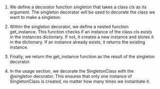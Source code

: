 1. We define a decorator function singleton that takes a class cls as its argument. The singleton decorator will be used to decorate the class we want to make a singleton.

2. Within the singleton decorator, we define a nested function get_instance. This function checks if an instance of the class cls exists in the instances dictionary. If not, it creates a new instance and stores it in the dictionary. If an instance already exists, it returns the existing instance.

3. Finally, we return the get_instance function as the result of the singleton decorator.

4. In the usage section, we decorate the SingletonClass with the @singleton decorator. This ensures that only one instance of SingletonClass is created, no matter how many times we instantiate it.